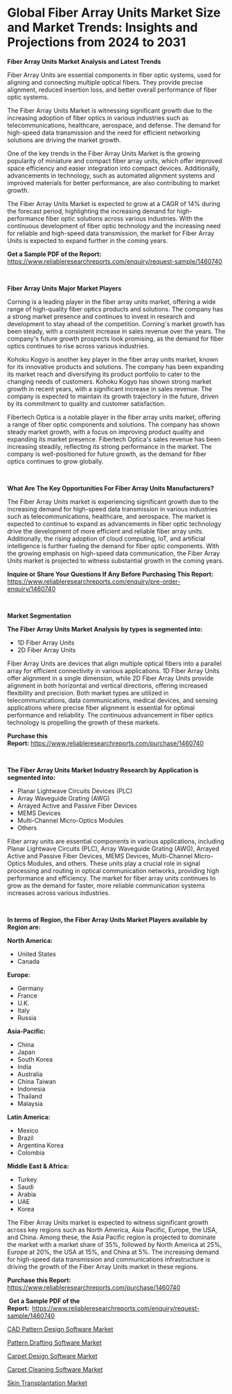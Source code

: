 <p><h1>Global Fiber Array Units Market Size and Market Trends: Insights and Projections from 2024 to 2031</h1></p><p><strong>Fiber Array Units Market Analysis and Latest Trends</strong></p>
<p><p>Fiber Array Units are essential components in fiber optic systems, used for aligning and connecting multiple optical fibers. They provide precise alignment, reduced insertion loss, and better overall performance of fiber optic systems.</p><p>The Fiber Array Units Market is witnessing significant growth due to the increasing adoption of fiber optics in various industries such as telecommunications, healthcare, aerospace, and defense. The demand for high-speed data transmission and the need for efficient networking solutions are driving the market growth.</p><p>One of the key trends in the Fiber Array Units Market is the growing popularity of miniature and compact fiber array units, which offer improved space efficiency and easier integration into compact devices. Additionally, advancements in technology, such as automated alignment systems and improved materials for better performance, are also contributing to market growth.</p><p>The Fiber Array Units Market is expected to grow at a CAGR of 14% during the forecast period, highlighting the increasing demand for high-performance fiber optic solutions across various industries. With the continuous development of fiber optic technology and the increasing need for reliable and high-speed data transmission, the market for Fiber Array Units is expected to expand further in the coming years.</p></p>
<p><strong>Get a Sample PDF of the Report:&nbsp;</strong> <a href="https://www.reliableresearchreports.com/enquiry/request-sample/1460740">https://www.reliableresearchreports.com/enquiry/request-sample/1460740</a></p>
<p>&nbsp;</p>
<p><strong>Fiber Array Units Major Market Players</strong></p>
<p><p>Corning is a leading player in the fiber array units market, offering a wide range of high-quality fiber optics products and solutions. The company has a strong market presence and continues to invest in research and development to stay ahead of the competition. Corning's market growth has been steady, with a consistent increase in sales revenue over the years. The company's future growth prospects look promising, as the demand for fiber optics continues to rise across various industries.</p><p>Kohoku Kogyo is another key player in the fiber array units market, known for its innovative products and solutions. The company has been expanding its market reach and diversifying its product portfolio to cater to the changing needs of customers. Kohoku Kogyo has shown strong market growth in recent years, with a significant increase in sales revenue. The company is expected to maintain its growth trajectory in the future, driven by its commitment to quality and customer satisfaction.</p><p>Fibertech Optica is a notable player in the fiber array units market, offering a range of fiber optic components and solutions. The company has shown steady market growth, with a focus on improving product quality and expanding its market presence. Fibertech Optica's sales revenue has been increasing steadily, reflecting its strong performance in the market. The company is well-positioned for future growth, as the demand for fiber optics continues to grow globally.</p></p>
<p>&nbsp;</p>
<p><strong>What Are The Key Opportunities For Fiber Array Units Manufacturers?</strong></p>
<p><p>The Fiber Array Units market is experiencing significant growth due to the increasing demand for high-speed data transmission in various industries such as telecommunications, healthcare, and aerospace. The market is expected to continue to expand as advancements in fiber optic technology drive the development of more efficient and reliable fiber array units. Additionally, the rising adoption of cloud computing, IoT, and artificial intelligence is further fueling the demand for fiber optic components. With the growing emphasis on high-speed data communication, the Fiber Array Units market is projected to witness substantial growth in the coming years.</p></p>
<p><strong>Inquire or Share Your Questions If Any Before Purchasing This Report:</strong> <a href="https://www.reliableresearchreports.com/enquiry/pre-order-enquiry/1460740">https://www.reliableresearchreports.com/enquiry/pre-order-enquiry/1460740</a></p>
<p>&nbsp;</p>
<p><strong>Market Segmentation</strong></p>
<p><strong>The Fiber Array Units Market Analysis by types is segmented into:</strong></p>
<p><ul><li>1D Fiber Array Units</li><li>2D Fiber Array Units</li></ul></p>
<p><p>Fiber Array Units are devices that align multiple optical fibers into a parallel array for efficient connectivity in various applications. 1D Fiber Array Units offer alignment in a single dimension, while 2D Fiber Array Units provide alignment in both horizontal and vertical directions, offering increased flexibility and precision. Both market types are utilized in telecommunications, data communications, medical devices, and sensing applications where precise fiber alignment is essential for optimal performance and reliability. The continuous advancement in fiber optics technology is propelling the growth of these markets.</p></p>
<p><strong>Purchase this Report:&nbsp;</strong><a href="https://www.reliableresearchreports.com/purchase/1460740">https://www.reliableresearchreports.com/purchase/1460740</a></p>
<p>&nbsp;</p>
<p><strong>The Fiber Array Units Market Industry Research by Application is segmented into:</strong></p>
<p><ul><li>Planar Lightwave Circuits Devices (PLC)</li><li>Array Waveguide Grating (AWG)</li><li>Arrayed Active and Passive Fiber Devices</li><li>MEMS Devices</li><li>Multi-Channel Micro-Optics Modules</li><li>Others</li></ul></p>
<p><p>Fiber array units are essential components in various applications, including Planar Lightwave Circuits (PLC), Array Waveguide Grating (AWG), Arrayed Active and Passive Fiber Devices, MEMS Devices, Multi-Channel Micro-Optics Modules, and others. These units play a crucial role in signal processing and routing in optical communication networks, providing high performance and efficiency. The market for fiber array units continues to grow as the demand for faster, more reliable communication systems increases across various industries.</p></p>
<p>&nbsp;</p>
<p><strong>In terms of Region, the Fiber Array Units Market Players available by Region are:</strong></p>
<p>
    <p> <strong> North America: </strong>
        <ul>
            <li>United States</li>
            <li>Canada</li>
        </ul>
        </p> 
    <p> <strong> Europe: </strong>
        <ul>
            <li>Germany</li>
            <li>France</li>
            <li>U.K.</li>
            <li>Italy</li>
            <li>Russia</li>
        </ul>
        </p> 
    <p> <strong> Asia-Pacific: </strong>
        <ul>
            <li>China</li>
            <li>Japan</li>
            <li>South Korea</li>
            <li>India</li>
            <li>Australia</li>
            <li>China Taiwan</li>
            <li>Indonesia</li>
            <li>Thailand</li>
            <li>Malaysia</li>
        </ul>
        </p> 
    <p> <strong> Latin America: </strong>
        <ul>
            <li>Mexico</li>
            <li>Brazil</li>
            <li>Argentina Korea</li>
            <li>Colombia</li>
        </ul>
        </p> 
    <p> <strong> Middle East & Africa: </strong>
        <ul>
            <li>Turkey</li>
            <li>Saudi</li>
            <li>Arabia</li>
            <li>UAE</li>
            <li>Korea</li>
        </ul>
    </p>
    </p>
<p><p>The Fiber Array Units market is expected to witness significant growth across key regions such as North America, Asia Pacific, Europe, the USA, and China. Among these, the Asia Pacific region is projected to dominate the market with a market share of 35%, followed by North America at 25%, Europe at 20%, the USA at 15%, and China at 5%. The increasing demand for high-speed data transmission and communications infrastructure is driving the growth of the Fiber Array Units market in these regions.</p></p>
<p><strong>Purchase this Report: </strong><a href="https://www.reliableresearchreports.com/purchase/1460740">https://www.reliableresearchreports.com/purchase/1460740</a></p>
<p>&nbsp;<strong>Get a Sample PDF of the Report:&nbsp;&nbsp;</strong><a href="https://www.reliableresearchreports.com/enquiry/request-sample/1460740">https://www.reliableresearchreports.com/enquiry/request-sample/1460740</a></p>
<p><strong></strong></p>
<p><p><a href="https://medium.com/p/138d4819eaac/edit">CAD Pattern Design Software Market</a></p><p><a href="https://medium.com/p/d1983d559c77/edit">Pattern Drafting Software Market</a></p><p><a href="https://medium.com/p/cdd95821b060/edit">Carpet Design Software Market</a></p><p><a href="https://medium.com/p/312a885b57fd/edit">Carpet Cleaning Software Market</a></p><p><a href="https://medium.com/@trevawisozk_19409/skin-transplantation-market-exploring-market-share-market-trends-and-future-growth-ccf49e488212">Skin Transplantation Market</a></p></p>